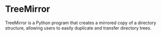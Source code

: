 # TreeMirror
TreeMirror is a Python program that creates a mirrored copy of a directory structure, allowing users to easily duplicate and transfer directory trees.
